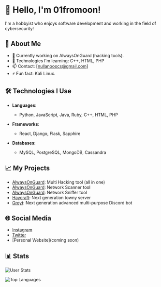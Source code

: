 # 👋 Hello, I'm 01fromoon!

I'm a hobbyist who enjoys software development and working in the field of cybersecurity!

## 🚀 About Me

- 🔭 Currently working on AlwaysOnGuard (hacking tools).
- 🌱 Technologies I'm learning: C++, HTML, PHP
- 📫 Contact: [nullanooocs@gmail.com]
- ⚡ Fun fact: Kali Linux.

## 🛠️ Technologies I Use

- **Languages**: 
  - Python, JavaScript, Java, Ruby, C++, HTML, PHP
  
- **Frameworks**: 
  - React, Django, Flask, Sapphire
  
- **Databases**: 
  - MySQL, PostgreSQL, MongoDB, Cassandra

## 📈 My Projects

- [AlwaysOnGuard](https://github.com/01fromoon/alwaysonguard-multi-hacking): Multi Hacking tool (all in one)
- [AlwaysOnGuard](https://github.com/01fromoon/alwaysonguard-network-scanner): Network Scanner tool
- [AlwaysOnGuard](https://github.com/01fromoon/alwaysonguard-sniffer): Network Sniffer tool
- [Haycraft](www.haycraft.net): Next generation towny server
- [Groyt](https://discord.gg/T5jswCss): Next generation advanced multi-purpose Discord bot

## 🌐 Social Media

- [Instagram](https://www.instagram.com/barisaydn666/)
- [Twitter](https://x.com/nullanooo)
- [Personal Website](coming soon)

## 📊 Stats

![User Stats](https://github-readme-stats.vercel.app/api?username=01fromoon&show_icons=true&theme=radical)

![Top Languages](https://github-readme-stats.vercel.app/api/top-langs/?username=01fromoon&layout=compact&theme=radical)
